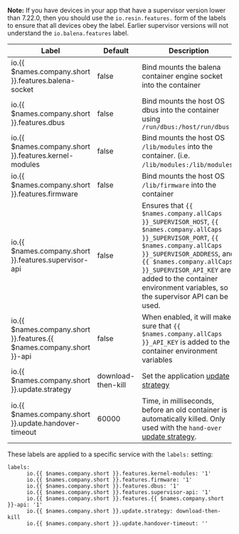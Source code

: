 __Note:__ If you have devices in your app that have a supervisor version lower than 7.22.0, then you should use the `io.resin.features.` form of the labels to ensure that all devices obey the label. Earlier supervisor versions will not understand the `io.balena.features` label.

Label | Default | Description
--- | --- | ---
io.{{ $names.company.short }}.features.balena-socket | false | Bind mounts the balena container engine socket into the container
io.{{ $names.company.short }}.features.dbus | false | Bind mounts the host OS dbus into the container using `/run/dbus:/host/run/dbus`
io.{{ $names.company.short }}.features.kernel-modules | false | Bind mounts the host OS `/lib/modules` into the container. (i.e. `/lib/modules:/lib/modules`)
io.{{ $names.company.short }}.features.firmware | false | Bind mounts the host OS `/lib/firmware` into the container
io.{{ $names.company.short }}.features.supervisor-api | false | Ensures that `{{ $names.company.allCaps }}_SUPERVISOR_HOST`, `{{ $names.company.allCaps }}_SUPERVISOR_PORT`, `{{ $names.company.allCaps }}_SUPERVISOR_ADDRESS`, and `{{ $names.company.allCaps }}_SUPERVISOR_API_KEY` are added to the container environment variables, so the supervisor API can be used.
io.{{ $names.company.short }}.features.{{ $names.company.short }}-api | false | When enabled, it will make sure that `{{ $names.company.allCaps }}_API_KEY` is added to the container environment variables
io.{{ $names.company.short }}.update.strategy | download-then-kill | Set the application [update strategy][update-strategy]
io.{{ $names.company.short }}.update.handover-timeout | 60000 | Time, in milliseconds, before an old container is automatically killed. Only used with the `hand-over` [update strategy][hand-over].

These labels are applied to a specific service with the `labels:` setting:

```
labels:
      io.{{ $names.company.short }}.features.kernel-modules: '1'
      io.{{ $names.company.short }}.features.firmware: '1'
      io.{{ $names.company.short }}.features.dbus: '1'
      io.{{ $names.company.short }}.features.supervisor-api: '1'
      io.{{ $names.company.short }}.features.{{ $names.company.short }}-api: '1'
      io.{{ $names.company.short }}.update.strategy: download-then-kill
      io.{{ $names.company.short }}.update.handover-timeout: ''
```

[update-strategy]:/runtime/update-strategies
[hand-over]:/runtime/update-strategies/#hand-over